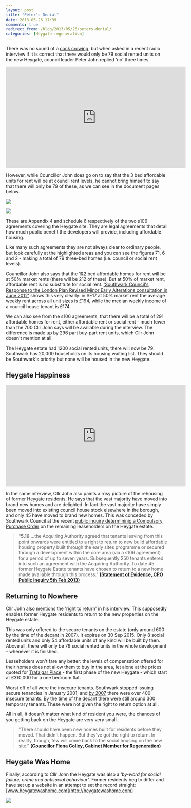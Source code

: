 ```yaml
---
layout: post
title: "Peter's Denial"
date: 2013-05-26 17:39
comments: true
redirect_from: /blog/2013/05/26/peters-denial/
categories: [Heygate regeneration]
---
```

There was no sound of a [cock crowing](http://en.wikipedia.org/wiki/Denial_of_Peter), but when asked in a recent radio interview if it is correct that there would only be 79 social rented units on the new Heygate, council leader Peter John replied 'no' three times.

<iframe width="560" height="315" src="http://www.youtube.com/embed/ENIkTjE0XB8" frameborder="0" allowfullscreen></iframe>
  
However, while Councillor John does go on to say that the 3 bed affordable units for rent will be at council rent levels, he cannot bring himself to say that there will only be 79 of these, as we can see in the document pages below. 

![](http://crappistmartin.github.io/images/ahframework2.png)

![](http://crappistmartin.github.io/images/schedule6.png)

These are Appendix 4 and schedule 6 respectively of the two s106 agreements covering the Heygate site. They are legal agreements that detail how much public benefit the developers will provide, including affordable housing.

Like many such agreements they are not always clear to ordinary people, but look carefully at the highlighted areas and you can see the figures 71, 6 and 2 - making a total of 79 three-bed homes (i.e. council or social rent levels). 

Councillor John also says that the 1&2 bed affordable homes for rent will be at 50% market rents (there will be 212 of these). But at 50% of market rent, affordable rent is no substitute for social rent. ['Southwark Council's Response to the London Plan Revised Minor Early Alterations consultation in June 2012'](http://www.london.gov.uk/sites/default/files/eip-ema-15_LB_Southwark_Matter2_Appendix%20A.pdf) shows this very clearly: in SE17 at 50% market rent the average weekly rent across all unit sizes is £194, while the median weekly income of a council house tenant is £174. 

We can also see from the s106 agreements, that there will be a total of 291 affordable homes for rent, either affordable rent or social rent - much fewer than the 700 Cllr John says will be available during the interview. The difference is made up by 296 part buy-part rent units, which Cllr John doesn't mention at all.

The Heygate estate had 1200 social rented units, there will now be 79. Southwark has 20,000 households on its housing waiting list. They should be Southwark's priority but none will be housed in the new Heygate.


## Heygate Happiness

<iframe width="560" height="315" src="http://www.youtube.com/embed/87Yg_SJoPjw" frameborder="0" allowfullscreen></iframe>

In the same interview, Cllr John also paints a rosy picture of the rehousing of former Heygate residents. He says that the vast majority have moved into brand new homes and are delighted. In fact the vast majority have simply been moved into existing council house stock elsewhere in the borough, and only 45 have moved to brand new homes. This was conceded by Southwark Council at the recent [public inquiry determininig a Compulsory Purchase Order](http://heygate.github.io/img/CPOPressRelease.pdf) on the remaining leaseholders on the Heygate estate. 

>"__5.16__ ...the Acquiring Authority agreed that tenants leaving from this point onwards were entitled to a right to return to new build affordable housing property built through the early sites programme or secured through a development within the core area (via a s106 agreement) for a period of up to seven years. Subsequently 250 tenants entered into such an agreement with the Acquiring Authority. To date 45 former Heygate Estate tenants have chosen to return to a new home made available through this process." [__(Statement of Evidence, CPO Public Inquiry 5th Feb 2013)__](http://www.southwark.gov.uk/download/8171/proofs_of_evidence__jon_abbot__final_proof)


## Returning to Nowhere
Cllr John also mentions the ['right to return'](http://betterelephant.github.io/images/righttoreturn.pdf) in his interview. This supposedly enables former Heygate residents to return to the new properties on the Heygate estate.

This was only offered to the secure tenants on the estate (only around 600 by the time of the decant in 2007). It expires on 30 Sep 2015. Only 8 social rented units and only 54 affordable units of any kind will be built by then. Above all, there will only be 79 social rented units in the whole development - whenever it is finished. 

Leaseholders won't fare any better: the levels of compensation offered for their homes does not allow them to buy in the area, let alone at the prices quoted for [Trafalgar Place](http://trafalgarplace.com/) - the first phase of the new Heygate - which start at £310,000 for a one bedroom flat. 

Worst off of all were the insecure tenants. Southwark stopped issuing secure tenancies in January 2001, and [by 2007](http://betterelephant.github.io/images/HeygateActionPlan.pdf) there were over 400 insecure tenants. By the [time of the decant](http://moderngov.southwark.gov.uk/Data/Housing%20Scrutiny%20Committee/20080123/Agenda/December%2011update.pdf) there were still around 300 temporary tenants. These were not given the right to return option at all.

All in all, it doesn't matter what kind of resident you were, the chances of you getting back on the Heygate are very very small.

>"There should have been new homes built for residents before they moved. That didn't happen. But they've got the right to return. In reality, though, few will come back to the social housing on the new site." [__(Councillor Fiona Colley, Cabinet Member for Regeneration)__](http://www.guardian.co.uk/society/2011/mar/04/death-housing-ideal)

## Heygate Was Home
Finally, according to Cllr John the Heygate was also a _'by-word for social failure, crime and antisocial behaviour'_. Former residents beg to differ and have set up a website in an attempt to set the record straight: [www.heygatewashome.com](http://heygatewashome.com)

![](http://crappistmartin.github.io/images/heygatewashome.jpg)
